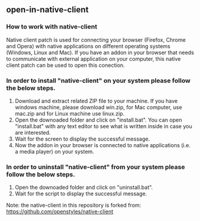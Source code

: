 ## open-in-native-client

### How to work with native-client

Native client patch is used for connecting your browser (Firefox, Chrome and Opera) with native applications on different operating systems (Windows, Linux and Mac). If you have an addon in your browser that needs to communicate with external application on your computer, this native client patch can be used to open this conection. 

### In order to install "native-client" on your system please follow the below steps.

1. Download and extract related ZIP file to your machine. If you have windows machine, please download win.zip, for Mac computer, use mac.zip and for Linux machine use linux.zip.
2. Open the downoaded folder and click on "install.bat". You can open "install.bat" with any text editor to see what is written inside in case you are interested.
3. Wait for the screen to display the successful message.
4. Now the addon in your browser is connected to native applications (i.e. a media player) on your system.

### In order to uninstall "native-client" from your system please follow the below steps.

1. Open the downoaded folder and click on "uninstall.bat".
2. Wait for the script to display the successful message.

Note: the native-client in this repository is forked from: https://github.com/openstyles/native-client
